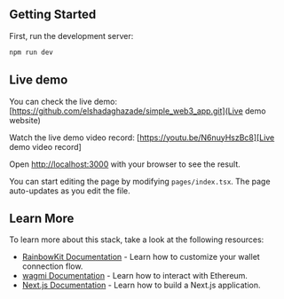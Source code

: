 ## Getting Started

First, run the development server:

```bash
npm run dev
```

## Live demo
You can check the live demo: [https://github.com/elshadaghazade/simple_web3_app.git](Live demo website)

Watch the live demo video record: [https://youtu.be/N6nuyHszBc8][Live demo video record]

Open [http://localhost:3000](http://localhost:3000) with your browser to see the result.

You can start editing the page by modifying `pages/index.tsx`. The page auto-updates as you edit the file.

## Learn More

To learn more about this stack, take a look at the following resources:

- [RainbowKit Documentation](https://rainbowkit.com) - Learn how to customize your wallet connection flow.
- [wagmi Documentation](https://wagmi.sh) - Learn how to interact with Ethereum.
- [Next.js Documentation](https://nextjs.org/docs) - Learn how to build a Next.js application.